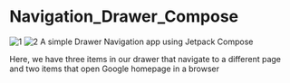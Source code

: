 # Navigation_Drawer_Compose
![1](https://user-images.githubusercontent.com/61557175/210185230-b581867c-b31a-4273-bdef-879a5dbf4a9c.png)
![2](https://user-images.githubusercontent.com/61557175/210185233-b99b0f1e-6724-477c-80c1-b930ccee5f2a.png)
A simple Drawer Navigation app using Jetpack Compose

Here, we have three items in our drawer that navigate to a different page and two items that open Google homepage in a browser
